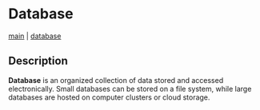 # Database
[main](../README.md) | [database](README.md)

## Description
**Database** is an organized collection of data stored and accessed electronically. Small databases can be stored on a file system, while large databases are hosted on computer clusters or cloud storage.
